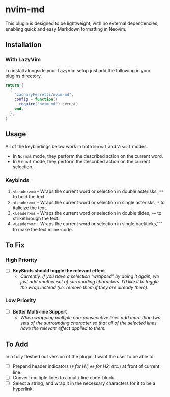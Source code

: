 # nvim-md

This plugin is designed to be lightweight, with no external dependencies, enabling quick and easy Markdown formatting in Neovim.

## Installation

### With LazyVim

To install alongside your LazyVim setup just add the following in your plugins directory.

```lua
return {
  {
    "zacharyFerretti/nvim-md",
    config = function()
      require("nvim_md").setup()
    end,
  },
}
```

## Usage

All of the keybindings below work in both `Normal` and `Visual` modes.

- In `Normal` mode, they perform the described action on the current word.
- In `Visual` mode, they perform the described action on the current selection.

### Keybinds

1. `<Leader>mb` - Wraps the current word or selection in double asterisks, `**` to bold the text.
2. `<Leader>mi` - Wraps the current word or selection in single asterisks, `*` to italicize the text.
3. `<Leader>ms` - Wraps the current word or selection in double tildes, `~~` to strikethrough the text.
4. `<Leader>mc` - Wraps the current word or selection in single backticks,"`" to make the text inline-code.

## To Fix

### High Priority

- [ ] **KeyBinds should toggle the relevant effect**.
  - _Currently, if you have a selection "wrapped" by doing it again, we just add another set of surrounding characters. I'd like it to toggle the wrap instead (i.e. remove them if they are already there)_.

### Low Priority

- [ ] **Better Multi-line Support**
  - _When wrapping multiple non-consecutive lines add more than two sets of the surrounding character so that all of the selected lines have the relevant effect applied to them._

## To Add

In a fully fleshed out version of the plugin, I want the user to be able to:

- [ ] Prepend header indicators (_`#` for H1; `##` for H2; etc._) at front of current line.
- [ ] Convert multiple lines to a multi-line code-block.
- [ ] Select a string, and wrap it in the necessary characters for it to be a hyperlink.
